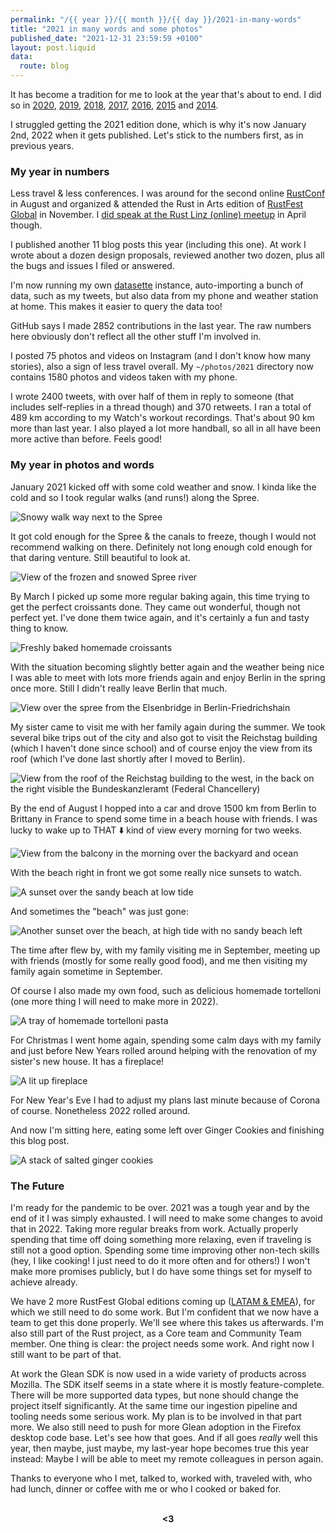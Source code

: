 ```yaml
---
permalink: "/{{ year }}/{{ month }}/{{ day }}/2021-in-many-words"
title: "2021 in many words and some photos"
published_date: "2021-12-31 23:59:59 +0100"
layout: post.liquid
data:
  route: blog
---
```


It has become a tradition for me to look at the year that's about to end.
I did so in
[2020](/2020/12/31/2020-in-many-words/),
[2019](/2019/12/30/2019-in-many-words/),
[2018](/2018/12/27/2018-in-many-words/),
[2017](/2017/12/31/2017-in-many-words/),
[2016](/2016/12/31/2016-in-many-words/),
[2015](/2015/12/31/2015-in-many-words/)
and [2014](/2014/12/29/2014-in-many-words/).

I struggled getting the 2021 edition done, which is why it's now January 2nd, 2022 when it gets published.
Let's stick to the numbers first, as in previous years.

### My year in numbers

Less travel & less conferences.
I was around for the second online [RustConf] in August
and organized & attended the Rust in Arts edition of [RustFest Global][rustfest] in November.
I [did speak at the Rust Linz (online) meetup][rustlinz] in April though.

[rustconf]: https://rustconf.com/
[rustfest]: https://rustfest.global
[rustlinz]: https://www.youtube.com/watch?v=peu-rtN4358

I published another 11 blog posts this year (including this one).
At work I wrote about a dozen design proposals, reviewed another two dozen, plus all the bugs and issues I filed or answered.

I'm now running my own [datasette] instance, auto-importing a bunch of data, such as my tweets,
but also data from my phone and weather station at home.
This makes it easier to query the data too!


GitHub says I made 2852 contributions in the last year.
The raw numbers here obviously don't reflect all the other stuff I'm involved in.

I posted 75 photos and videos on Instagram (and I don't know how many stories), also a sign of less travel overall.
My `~/photos/2021` directory now contains 1580 photos and videos taken with my phone.

I wrote 2400 tweets, with over half of them in reply to someone (that includes self-replies in a thread though) and 370 retweets.
I ran a total of 489 km according to my Watch's workout recordings. That's about 90 km more than last year.
I also played a lot more handball, so all in all have been more active than before. Feels good!

[datasette]: https://datasette.io/

### My year in photos and words

January 2021 kicked off with some cold weather and snow.
I kinda like the cold and so I took regular walks (and runs!) along the Spree.

![Snowy walk way next to the Spree](https://tmp.fnordig.de/blog/2021/01-snow.jpg)

It got cold enough for the Spree & the canals to freeze, though I would not recommend walking on there.
Definitely not long enough cold enough for that daring venture.
Still beautiful to look at.

![View of the frozen and snowed Spree river](https://tmp.fnordig.de/blog/2021/02-frozen-spree.jpg)

By March I picked up some more regular baking again, this time trying to get the perfect croissants done.
They came out wonderful, though not perfect yet.
I've done them twice again, and it's certainly a fun and tasty thing to know.

![Freshly baked homemade croissants](https://tmp.fnordig.de/blog/2021/03-croissants.jpg)

With the situation becoming slightly better again and the weather being nice I was able to meet with lots more friends again
and enjoy Berlin in the spring once more.
Still I didn't really leave Berlin that much.

![View over the spree from the Elsenbridge in Berlin-Friedrichshain](https://tmp.fnordig.de/blog/2021/04-cloudy-spree.jpg)

My sister came to visit me with her family again during the summer.
We took several bike trips out of the city and also got to visit the Reichstag building (which I haven't done since school)
and of course enjoy the view from its roof (which I've done last shortly after I moved to Berlin).

![View from the roof of the Reichstag building to the west, in the back on the right visible the Bundeskanzleramt (Federal Chancellery)](https://tmp.fnordig.de/blog/2021/05-view-from-the-bundestag.jpg)

By the end of August I hopped into a car and drove 1500 km from Berlin to Brittany in France
to spend some time in a beach house with friends.
I was lucky to wake up to THAT ⬇️ kind of view every morning for two weeks.

![View from the balcony in the morning over the backyard and ocean](https://tmp.fnordig.de/blog/2021/06-balcony-view-france.jpg)

With the beach right in front we got some really nice sunsets to watch.

![A sunset over the sandy beach at low tide](https://tmp.fnordig.de/blog/2021/07-sunset-beach-france.jpg)

And sometimes the "beach" was just gone:

![Another sunset over the beach, at high tide with no sandy beach left](https://tmp.fnordig.de/blog/2021/08-sunset-breach-france.jpg)

The time after flew by, with my family visiting me in September,
meeting up with friends (mostly for some really good food),
and me then visiting my family again sometime in September.

Of course I also made my own food, such as delicious homemade tortelloni (one more thing I will need to make more in 2022).

![A tray of homemade tortelloni pasta](https://tmp.fnordig.de/blog/2021/09-homemade-tortelloni.jpg)

For Christmas I went home again, spending some calm days with my family and just before New Years rolled around helping with the renovation of my sister's new house.
It has a fireplace!

![A lit up fireplace](https://tmp.fnordig.de/blog/2021/10-fireplace.jpg)

For New Year's Eve I had to adjust my plans last minute because of Corona of course.
Nonetheless 2022 rolled around.

And now I'm sitting here, eating some left over Ginger Cookies and finishing this blog post.

![A stack of salted ginger cookies](https://tmp.fnordig.de/blog/2021/11-ginger-cookies.jpg)

### The Future

I'm ready for the pandemic to be over.
2021 was a tough year and by the end of it I was simply exhausted.
I will need to make some changes to avoid that in 2022.
Taking more regular breaks from work.
Actually properly spending that time off doing something more relaxing, even if traveling is still not a good option.
Spending some time improving other non-tech skills (hey, I like cooking! I just need to do it more often and for others!)
I won't make more promises publicly, but I do have some things set for myself to achieve already.

We have 2 more RustFest Global editions coming up ([LATAM & EMEA](https://rustfest.world/news/twirf-rust-in-arts-and-future-editions)),
for which we still need to do some work.
But I'm confident that we now have a team to get this done properly.
We'll see where this takes us afterwards.
I'm also still part of the Rust project, as a Core team and Community Team member.
One thing is clear: the project needs some work.
And right now I still want to be part of that.

At work the Glean SDK is now used in a wide variety of products across Mozilla.
The SDK itself seems in a state where it is mostly feature-complete.
There will be more supported data types, but none should change the project itself significantly.
At the same time our ingestion pipeline and tooling needs some serious work.
My plan is to be involved in that part more.
We also still need to push for more Glean adoption in the Firefox desktop code base. Let's see how that goes.
And if all goes _really_ well this year, then maybe, just maybe, my last-year hope becomes true this year instead:
Maybe I will be able to meet my remote colleagues in person again.

Thanks to everyone who I met, talked to, worked with, traveled with, who had lunch, dinner or coffee with me or who I cooked or baked for.

<br>
<div style="text-align:center">
<strong>&lt;3</strong>
</div>
